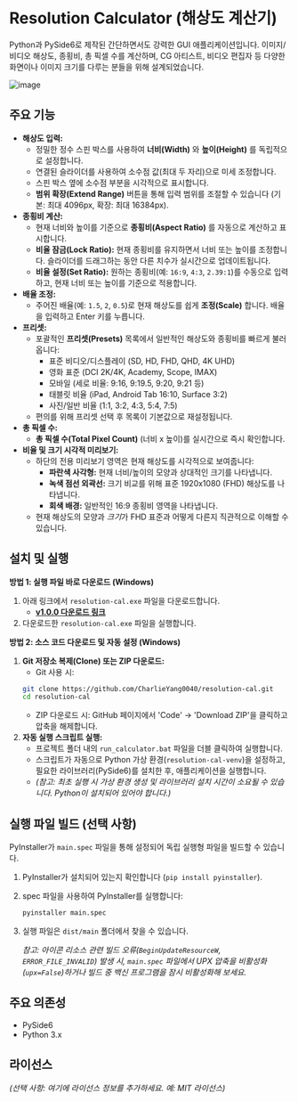 # Resolution Calculator (해상도 계산기)

Python과 PySide6로 제작된 간단하면서도 강력한 GUI 애플리케이션입니다. 이미지/비디오 해상도, 종횡비, 총 픽셀 수를 계산하며, CG 아티스트, 비디오 편집자 등 다양한 화면이나 이미지 크기를 다루는 분들을 위해 설계되었습니다.

![image](https://github.com/user-attachments/assets/b571f7e8-7220-44eb-b74b-50d9d5d00292)

## 주요 기능

*   **해상도 입력:**
    *   정밀한 정수 스핀 박스를 사용하여 **너비(Width)** 와 **높이(Height)** 를 독립적으로 설정합니다.
    *   연결된 슬라이더를 사용하여 소수점 값(최대 두 자리)으로 미세 조정합니다.
    *   스핀 박스 옆에 소수점 부분을 시각적으로 표시합니다.
    *   **범위 확장(Extend Range)** 버튼을 통해 입력 범위를 조절할 수 있습니다 (기본: 최대 4096px, 확장: 최대 16384px).
*   **종횡비 계산:**
    *   현재 너비와 높이를 기준으로 **종횡비(Aspect Ratio)** 를 자동으로 계산하고 표시합니다.
    *   **비율 잠금(Lock Ratio):** 현재 종횡비를 유지하면서 너비 또는 높이를 조정합니다. 슬라이더를 드래그하는 동안 다른 치수가 실시간으로 업데이트됩니다.
    *   **비율 설정(Set Ratio):** 원하는 종횡비(예: `16:9`, `4:3`, `2.39:1`)를 수동으로 입력하고, 현재 너비 또는 높이를 기준으로 적용합니다.
*   **배율 조정:**
    *   주어진 배율(예: `1.5`, `2`, `0.5`)로 현재 해상도를 쉽게 **조정(Scale)** 합니다. 배율을 입력하고 Enter 키를 누릅니다.
*   **프리셋:**
    *   포괄적인 **프리셋(Presets)** 목록에서 일반적인 해상도와 종횡비를 빠르게 불러옵니다:
        *   표준 비디오/디스플레이 (SD, HD, FHD, QHD, 4K UHD)
        *   영화 표준 (DCI 2K/4K, Academy, Scope, IMAX)
        *   모바일 (세로 비율: 9:16, 9:19.5, 9:20, 9:21 등)
        *   태블릿 비율 (iPad, Android Tab 16:10, Surface 3:2)
        *   사진/일반 비율 (1:1, 3:2, 4:3, 5:4, 7:5)
    *   편의를 위해 프리셋 선택 후 목록이 기본값으로 재설정됩니다.
*   **총 픽셀 수:**
    *   **총 픽셀 수(Total Pixel Count)** (너비 x 높이)를 실시간으로 즉시 확인합니다.
*   **비율 및 크기 시각적 미리보기:**
    *   하단의 전용 미리보기 영역은 현재 해상도를 시각적으로 보여줍니다:
        *   **파란색 사각형:** 현재 너비/높이의 모양과 상대적인 크기를 나타냅니다.
        *   **녹색 점선 외곽선:** 크기 비교를 위해 표준 1920x1080 (FHD) 해상도를 나타냅니다.
        *   **회색 배경:** 일반적인 16:9 종횡비 영역을 나타냅니다.
    *   현재 해상도의 모양과 *크기*가 FHD 표준과 어떻게 다른지 직관적으로 이해할 수 있습니다.

## 설치 및 실행

**방법 1: 실행 파일 바로 다운로드 (Windows)**

1.  아래 링크에서 `resolution-cal.exe` 파일을 다운로드합니다.
    *   [**v1.0.0 다운로드 링크**](http://github.com/CharlieYang0040/resolution-cal/releases/download/v1.0.0/resolution-cal.exe)
2.  다운로드한 `resolution-cal.exe` 파일을 실행합니다.

**방법 2: 소스 코드 다운로드 및 자동 설정 (Windows)**

1.  **Git 저장소 복제(Clone) 또는 ZIP 다운로드:**
    *   Git 사용 시:
      ```bash
      git clone https://github.com/CharlieYang0040/resolution-cal.git
      cd resolution-cal
      ```
    *   ZIP 다운로드 시: GitHub 페이지에서 'Code' -> 'Download ZIP'을 클릭하고 압축을 해제합니다.
2.  **자동 실행 스크립트 실행:**
    *   프로젝트 폴더 내의 `run_calculator.bat` 파일을 더블 클릭하여 실행합니다.
    *   스크립트가 자동으로 Python 가상 환경(`resolution-cal-venv`)을 설정하고, 필요한 라이브러리(PySide6)를 설치한 후, 애플리케이션을 실행합니다.
    *   *(참고: 최초 실행 시 가상 환경 생성 및 라이브러리 설치 시간이 소요될 수 있습니다. Python이 설치되어 있어야 합니다.)*

## 실행 파일 빌드 (선택 사항)

PyInstaller가 `main.spec` 파일을 통해 설정되어 독립 실행형 파일을 빌드할 수 있습니다.

1.  PyInstaller가 설치되어 있는지 확인합니다 (`pip install pyinstaller`).
2.  spec 파일을 사용하여 PyInstaller를 실행합니다:
    ```bash
    pyinstaller main.spec
    ```
3.  실행 파일은 `dist/main` 폴더에서 찾을 수 있습니다.

    *참고: 아이콘 리소스 관련 빌드 오류(`BeginUpdateResourceW`, `ERROR_FILE_INVALID`) 발생 시, `main.spec` 파일에서 UPX 압축을 비활성화(`upx=False`)하거나 빌드 중 백신 프로그램을 잠시 비활성화해 보세요.*

## 주요 의존성

*   PySide6
*   Python 3.x

## 라이선스

*(선택 사항: 여기에 라이선스 정보를 추가하세요. 예: MIT 라이선스)* 

